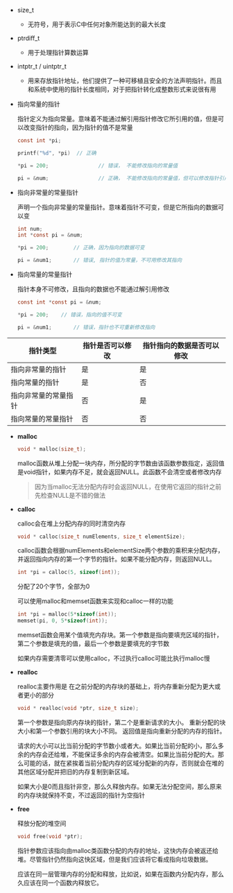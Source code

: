 - size_t
  - 无符号，用于表示C中任何对象所能达到的最大长度
- ptrdiff_t
  - 用于处理指针算数运算
- intptr_t / uintptr_t
  - 用来存放指针地址，他们提供了一种可移植且安全的方法声明指针。而且和系统中使用的指针长度相同，对于把指针转化成整数形式来说很有用



- 指向常量的指针

  指针定义为指向常量。意味着不能通过解引用指针修改它所引用的值，但是可以改变指针的指向，因为指针的值不是常量

  ```c
  const int *pi;
  
  printf("%d", *pi)  // 正确
  
  *pi = 200; 				// 错误， 不能修改指向的常量值
  
  pi = &num;				// 正确， 不能修改指向的常量值，但可以修改指针引用
  ```

  

- 指向非常量的常量指针

  声明一个指向非常量的常量指针。意味着指针不可变，但是它所指向的数据可以变

  ``` c
  int num;
  int *const pi = &num;
  
  *pi = 200;		// 正确，因为指向的数据可变
  
  pi = &num1;		// 错误, 指针的值为常量，不可用修改其指向
  ```



- 指向常量的常量指针

  指针本身不可修改，且指向的数据也不能通过解引用修改

  ``` c
  const int *const pi = &num;
  
  *pi = 200;    // 错误，指向的值不可变
  
  pi = &num1;		// 错误，指针也不可重新修改指向
  ```



| 指针类型             | 指针是否可以修改 | 指针指向的数据是否可以修改 |
| -------------------- | ---------------- | -------------------------- |
| 指向非常量的指针     | 是               | 是                         |
| 指向常量的指针       | 是               | 否                         |
| 指向非常量的常量指针 | 否               | 是                         |
| 指向常量的常量指针   | 否               | 否                         |





- **malloc**

  ``` c
  void * malloc(size_t);
  ```

  malloc函数从堆上分配一块内存，所分配的字节数由该函数参数指定，返回值是void指针，如果内存不足，就会返回NULL。此函数不会清空或者修改内存

  > 因为当malloc无法分配内存时会返回NULL，在使用它返回的指针之前先检查NULL是不错的做法

  

- **calloc**

  calloc会在堆上分配内存的同时清空内存

  ``` c
  void * calloc(size_t numElements, size_t elementSize);
  ```

  calloc函数会根据numElements和elementSize两个参数的乘积来分配内存，并返回指向内存的第一个字节的指针。如果不能分配内存，则返回NULL。

  ``` c
  int *pi = calloc(5, sizeof(int));
  ```

  分配了20个字节，全部为0

  可以使用malloc和memset函数来实现和calloc一样的功能

  ``` c
  int *pi = malloc(5*sizeof(int));
  memset(pi, 0, 5*sizeof(int));
  ```

  memset函数会用某个值填充内存块。第一个参数是指向要填充区域的指针，第二个参数是填充的值，最后一个参数是要填充的字节数

  如果内存需要清零可以使用calloc，不过执行calloc可能比执行malloc慢



- **realloc**

  realloc主要作用是 在之前分配的内存块的基础上，将内存重新分配为更大或者更小的部分

  ``` c
  void * realloc(void *ptr, size_t size);
  ```

  第一个参数是指向原内存块的指针，第二个是重新请求的大小。 重新分配的块大小和第一个参数引用的块大小不同。 返回值是指向重新分配的内存的指针。

  请求的大小可以比当前分配的字节数小或者大。如果比当前分配的小，那么多余的内存会还给堆，不能保证多余的内存会被清空。如果比当前分配的大。那么可能的话，就在紧挨着当前分配内存的区域分配新的内存，否则就会在堆的其他区域分配并把旧的内存复制到新区域。

  如果大小是0而且指针非空，那么久释放内存。如果无法分配空间，那么原来的内存块就保持不变，不过返回的指针为空指针



- **free**

  释放分配的堆空间

  ``` c
  void free(void *ptr);
  ```

  指针参数应该指向由malloc类函数分配的内存的地址，这快内存会被返还给堆。尽管指针仍然指向这快区域，但是我们应该将它看成指向垃圾数据。

  应该在同一层管理内存的分配和释放，比如说，如果在函数内分配内存，那么久应该在同一个函数内释放它。